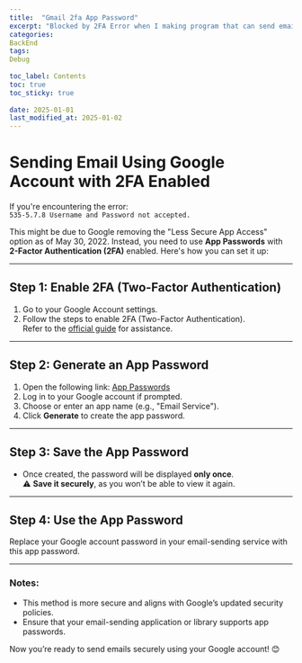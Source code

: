 ```yaml
---
title:  "Gmail 2fa App Password"
excerpt: "Blocked by 2FA Error when I making program that can send emails."
categories: 
BackEnd
tags:
Debug
 
toc_label: Contents
toc: true
toc_sticky: true
 
date: 2025-01-01
last_modified_at: 2025-01-02
---
```


# Sending Email Using Google Account with 2FA Enabled

If you're encountering the error:  
`535-5.7.8 Username and Password not accepted.`  

This might be due to Google removing the "Less Secure App Access" option as of May 30, 2022. Instead, you need to use **App Passwords** with **2-Factor Authentication (2FA)** enabled. Here's how you can set it up:

---

## Step 1: Enable 2FA (Two-Factor Authentication)
1. Go to your Google Account settings.
2. Follow the steps to enable 2FA (Two-Factor Authentication).  
   Refer to the [official guide](https://support.google.com/accounts/answer/185833?hl=ko&utm_source=google-account&utm_medium=search-screen) for assistance.

---

## Step 2: Generate an App Password
1. Open the following link: [App Passwords](https://myaccount.google.com/apppasswords)
2. Log in to your Google account if prompted.
3. Choose or enter an app name (e.g., "Email Service").
4. Click **Generate** to create the app password.

---

## Step 3: Save the App Password
- Once created, the password will be displayed **only once**.  
  ⚠️ **Save it securely**, as you won’t be able to view it again.


---

## Step 4: Use the App Password
Replace your Google account password in your email-sending service with this app password.

---

### Notes:
- This method is more secure and aligns with Google’s updated security policies.
- Ensure that your email-sending application or library supports app passwords.

Now you’re ready to send emails securely using your Google account! 😊
